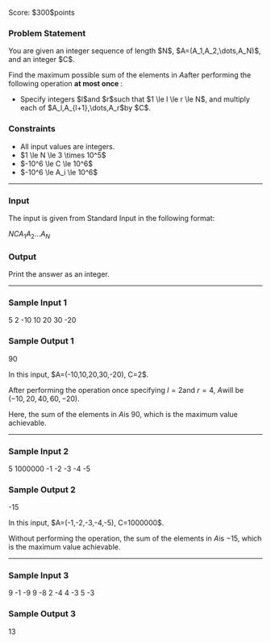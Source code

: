 
<div>

<span>

<span>

<p>
Score: $300$points
</p>

<div>

<section>

### **Problem Statement**

<p>
You are given an integer sequence of length $N$, $A=(A_1,A_2,\dots,A_N)$, and an integer $C$.

Find the maximum possible sum of the elements in $A$after performing the following operation 
<strong>
at most once
</strong>
:
</p>

<ul>

<li>
Specify integers $l$and $r$such that $1 \le l \le r \le N$, and multiply each of $A_l,A_{l+1},\dots,A_r$by $C$.
</li>

</ul>

</section>

</div>

<div>

<section>

### **Constraints**

<ul>

<li>
All input values are integers.
</li>

<li>
$1 \le N \le 3 \times 10^5$
</li>

<li>
$-10^6 \le C \le 10^6$
</li>

<li>
$-10^6 \le A_i \le 10^6$
</li>

</ul>

</section>

</div>

---

<div>

<div>

<section>

### **Input**

<p>
The input is given from Standard Input in the following format:
</p>

<div>

$N$$C$$A_1$$A_2$$\dots$$A_N$
</div>

</section>

</div>

<div>

<section>

### **Output**

<p>
Print the answer as an integer.
</p>

</section>

</div>

</div>

---

<div>

<section>

### **Sample Input 1**

<div>

5 2
-10 10 20 30 -20

</div>

</section>

</div>

<div>

<section>

### **Sample Output 1**

<div>

90

</div>

<p>
In this input, $A=(-10,10,20,30,-20), C=2$.

After performing the operation once specifying $l=2$and $r=4$, $A$will be $(-10,20,40,60,-20)$.

Here, the sum of the elements in $A$is $90$, which is the maximum value achievable.
</p>

</section>

</div>

---

<div>

<section>

### **Sample Input 2**

<div>

5 1000000
-1 -2 -3 -4 -5

</div>

</section>

</div>

<div>

<section>

### **Sample Output 2**

<div>

-15

</div>

<p>
In this input, $A=(-1,-2,-3,-4,-5), C=1000000$.

Without performing the operation, the sum of the elements in $A$is $-15$, which is the maximum value achievable.
</p>

</section>

</div>

---

<div>

<section>

### **Sample Input 3**

<div>

9 -1
-9 9 -8 2 -4 4 -3 5 -3

</div>

</section>

</div>

<div>

<section>

### **Sample Output 3**

<div>

13

</div>

</section>

</div>

</span>

</span>

</div>
